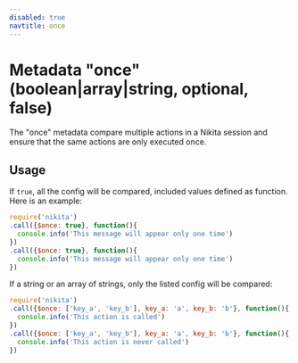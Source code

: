 ```yaml
---
disabled: true
navtitle: once
---
```


# Metadata "once" (boolean|array|string, optional, false)

The "once" metadata compare multiple actions in a Nikita session and ensure that the same actions are only executed once.

## Usage

If `true`, all the config will be compared, included values defined as function. Here is an example:

```js
require('nikita')
.call({$once: true}, function(){
  console.info('This message will appear only one time')
})
.call({$once: true}, function(){
  console.info('This message will appear only one time')
})
```

If a string or an array of strings, only the listed config will be compared:

```js
require('nikita')
.call({$once: ['key_a', 'key_b'], key_a: 'a', key_b: 'b'}, function(){
  console.info('This action is called')
})
.call({$once: ['key_a', 'key_b'], key_a: 'a', key_b: 'b'}, function(){
  console.info('This action is never called')
})
```
